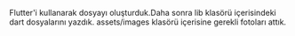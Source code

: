 Flutter'i kullanarak dosyayı oluşturduk.Daha sonra lib klasörü içerisindeki dart dosyalarını yazdık. assets/images klasörü içerisine gerekli fotoları attık.